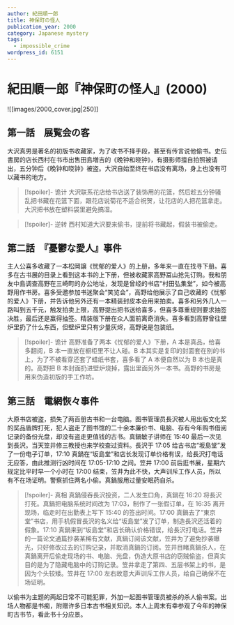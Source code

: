 ```yaml
---
author: 紀田順一郎
title: 神保町の怪人
publication_year: 2000
category: Japanese mystery
tags:
  - impossible_crime
wordpress_id: 6151
---
```


# 紀田順一郎『神保町の怪人』(2000)

![[images/2000_cover.jpg|250]]

## 第一話　展覧会の客

大沢真男是著名的初版书收藏家，为了收书不择手段，甚至有传言说他偷书。史伝書房的店长西村在书市出售田島増吉的《晚钟和晓钟》，有摄影师擅自拍照被请出，五分钟后《晚钟和晓钟》被盗。大沢自始至终在书店没有离场，身上也没有可以藏书的地方。

> [!spoiler]- 诡计
> 大沢联系花店给书店送了装饰用的花篮，然后趁五分钟骚乱把书藏在花篮下面，跟花店说菊花不适合祝贺，让花店的人把花篮拿走。大沢把书放在塑料袋里避免搞湿。

> [!spoiler]- 逆转
> 西村知道大沢要来偷书，提前将书藏起，假装书被偷走。

## 第二話　『憂鬱な愛人』事件

主人公喜多收藏了一本松岡譲《忧郁的爱人》的上册，多年来一直在找寻下册。喜多在古书展的目录上看到这本书的上下册，但被收藏家高野冨山抢先订购。我和朋友中島调查高野在三崎町的办公地址，发现是曾经的书店“村田弘集堂”，如今被高野用作书房。喜多受邀参加书迷聚会“笑览会”，高野给他展示了自己收藏的《忧郁的爱人》下册，并告诉他另外还有一本精装封皮本会用来拍卖。喜多和另外几人一路叫到五千元，触发拍卖上限，高野提出把书送给喜多，但喜多尊重规则要求抽签决胜，最后还是赢得抽签。精装版下册在众人面前离奇消失。喜多看到高野曾往壁炉里扔了什么东西，但壁炉里只有少量灰烬，高野说是包装纸。

> [!spoiler]- 诡计
> 高野准备了两本《忧郁的爱人》下册，A 本是真品，给喜多翻阅，B 本一直放在橱柜里不让人碰。B 本其实是复印的封面套在别的书上，为了不被看穿还套了蜡纸书套，喜多看了 A 本便自然以为 B 本也是真的。高野把 B 本封面扔进壁炉烧掉，露出里面另外一本书。高野的书房是用来伪造初版的手工作坊。

## 第三話　電網恢々事件

大原书店被盗，损失了两百册古书和一台电脑。图书管理员長沢被人用出版文化奖的奖品盾牌打死，犯人盗走了图书馆的二十余本廉价书、电脑、存有今年购书借阅记录的备份光盘，却没有盗走更值钱的古书。真鍋敏子讲师在 15:40 最后一次见到長沢。当天笠井修三教授也来学校查过资料。長沢于 17:05 给古书店“坂島堂”发了一份电子订单，17:10 真鍋在“坂島堂”和店长发现订单价格有误，给長沢打电话无应答，由此推测行凶时间在 17:05-17:10 之间。笠井 17:00 前后逛书展，星期六规定比平时早一个小时在 17:00 结束，笠井为此不快，大声训斥工作人员，所以有不在场证明。警察抓住两名小偷。真鍋服用过量安眠药自杀。

> [!spoiler]- 真相
> 真鍋侵吞長沢投资，二人发生口角，真鍋在 16:20 将長沢打死。真鍋把电脑系统时间改为 17:03，制作了一张假订单，在 16:35 离开现场，临走时在出勤表上写下 15:40 的签出时间。17:00 真鍋去了“東京堂”书店，用手机假冒長沢的名义给“坂島堂”发了订单，制造長沢还活着的假象。17:10 真鍋来到“坂島堂”和店长确认价格错误，给長沢打电话。笠井的一篇论文通篇抄袭某稀有文献，真鍋订阅该文献，笠井为了避免抄袭曝光，只好修改过去的订购记录，并取消真鍋的订阅。笠井目睹真鍋杀人，在真鍋离开后偷走现场的书、电脑、光盘，伪造大原书店的窃贼偷盗，但真实目的是为了隐藏电脑中的订购记录。笠井拿走了第四、五层书架上的书，是因为个头较矮。笠井在 17:00 左右故意大声训斥工作人员，给自己确保不在场证明。

以偷书为主题的两起日常不可能犯罪，外加一起图书管理员被杀的杀人偷书案。出场人物都是书痴，附赠许多日本古书相关知识。本人上周末有幸参观了今年的神保町古书节，看此书十分应景。